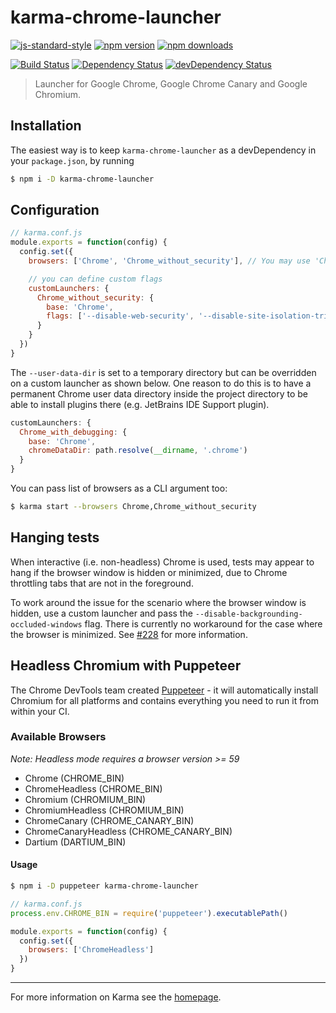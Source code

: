 # karma-chrome-launcher

[![js-standard-style](https://img.shields.io/badge/code%20style-standard-brightgreen.svg?style=flat-square)](https://github.com/karma-runner/karma-chrome-launcher)
 [![npm version](https://img.shields.io/npm/v/karma-chrome-launcher.svg?style=flat-square)](https://www.npmjs.com/package/karma-chrome-launcher) [![npm downloads](https://img.shields.io/npm/dm/karma-chrome-launcher.svg?style=flat-square)](https://www.npmjs.com/package/karma-chrome-launcher)

[![Build Status](https://img.shields.io/travis/karma-runner/karma-chrome-launcher/master.svg?style=flat-square)](https://travis-ci.org/karma-runner/karma-chrome-launcher) [![Dependency Status](https://img.shields.io/david/karma-runner/karma-chrome-launcher.svg?style=flat-square)](https://david-dm.org/karma-runner/karma-chrome-launcher) [![devDependency Status](https://img.shields.io/david/dev/karma-runner/karma-chrome-launcher.svg?style=flat-square)](https://david-dm.org/karma-runner/karma-chrome-launcher#info=devDependencies)

> Launcher for Google Chrome, Google Chrome Canary and Google Chromium.

## Installation

The easiest way is to keep `karma-chrome-launcher` as a devDependency in your `package.json`,
by running

```bash
$ npm i -D karma-chrome-launcher
```

## Configuration

```js
// karma.conf.js
module.exports = function(config) {
  config.set({
    browsers: ['Chrome', 'Chrome_without_security'], // You may use 'ChromeCanary', 'Chromium' or any other supported browser

    // you can define custom flags
    customLaunchers: {
      Chrome_without_security: {
        base: 'Chrome',
        flags: ['--disable-web-security', '--disable-site-isolation-trials']
      }
    }
  })
}
```

The `--user-data-dir` is set to a temporary directory but can be overridden on a custom launcher as shown below.
One reason to do this is to have a permanent Chrome user data directory inside the project directory to be able to
install plugins there (e.g. JetBrains IDE Support plugin).

```js
customLaunchers: {
  Chrome_with_debugging: {
    base: 'Chrome',
    chromeDataDir: path.resolve(__dirname, '.chrome')
  }
}
```

You can pass list of browsers as a CLI argument too:

```bash
$ karma start --browsers Chrome,Chrome_without_security
```

## Hanging tests

When interactive (i.e. non-headless) Chrome is used, tests may appear to hang if the browser window is hidden or minimized, due to Chrome throttling tabs that are not in the foreground.

To work around the issue for the scenario where the browser window is hidden, use a custom launcher and pass the `--disable-backgrounding-occluded-windows` flag. There is currently no workaround for the case where the browser is minimized. See [#228](https://github.com/karma-runner/karma-chrome-launcher/issues/228) for more information.

## Headless Chromium with Puppeteer

The Chrome DevTools team created [Puppeteer](https://github.com/GoogleChrome/puppeteer) - it will automatically install Chromium for all
platforms and contains everything you need to run it from within your CI.

### Available Browsers
*Note: Headless mode requires a browser version >= 59*

- Chrome (CHROME_BIN)
- ChromeHeadless (CHROME_BIN)
- Chromium (CHROMIUM_BIN)
- ChromiumHeadless (CHROMIUM_BIN)
- ChromeCanary (CHROME_CANARY_BIN)
- ChromeCanaryHeadless (CHROME_CANARY_BIN)
- Dartium (DARTIUM_BIN)

#### Usage
```bash
$ npm i -D puppeteer karma-chrome-launcher
```

```js
// karma.conf.js
process.env.CHROME_BIN = require('puppeteer').executablePath()

module.exports = function(config) {
  config.set({
    browsers: ['ChromeHeadless']
  })
}
```

----

For more information on Karma see the [homepage].

[homepage]: https://karma-runner.github.io
